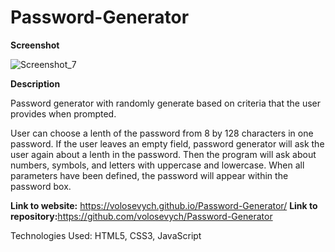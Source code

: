 # Password-Generator

<b>Screenshot</b>

![Screenshot_7](https://user-images.githubusercontent.com/66918031/89729176-546c8d00-d9f0-11ea-86f8-ef6974b50124.png)

<b>Description</b>

Password generator with randomly generate based on criteria that the user provides when prompted.

User can choose a lenth of the password from 8 by 128 characters in one password. If the user leaves an empty field, password generator will ask the user again about a lenth in the password.
Then the program will ask about numbers, symbols, and letters with uppercase and lowercase. 
When all parameters have been defined, the password will appear within the password box.

<strong>Link to website:</strong> https://volosevych.github.io/Password-Generator/
<strong>Link to repository:</strong>https://github.com/volosevych/Password-Generator

Technologies Used: HTML5, CSS3, JavaScript
